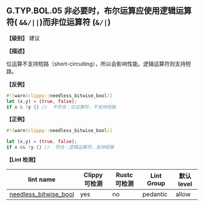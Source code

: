 ## G.TYP.BOL.05 非必要时，布尔运算应使用逻辑运算符( `&&/||`)而非位运算符 (`&/|`)

**【级别】** 建议

**【描述】**

位运算不支持短路（short-circuiting），所以会影响性能。逻辑运算符则支持短路。

**【反例】**

```rust
#![warn(clippy::needless_bitwise_bool)]
let (x,y) = (true, false);
if x & !y {} //  不符合：位运算符，不支持短路
```

**【正例】**

```rust
#![warn(clippy::needless_bitwise_bool)]

let (x,y) = (true, false);
if x && !y {} //  符合：逻辑运算符，支持短路
```

**【Lint 检测】**

| lint name                                                                                      | Clippy 可检测 | Rustc 可检测 | Lint Group | 默认level |
| ---------------------------------------------------------------------------------------------- | ------------- | ------------ | ---------- | --------- |
| [needless_bitwise_bool](https://rust-lang.github.io/rust-clippy/master/#needless_bitwise_bool) | yes           | no           | pedantic   | allow     |


